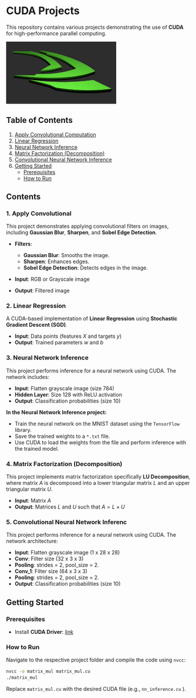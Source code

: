 # CUDA Projects

This repository contains various projects demonstrating the use of **CUDA** for high-performance parallel computing. 

<img src="./assert/nvidia_logo.jpg" width="300">


## Table of Contents

1. [Apply Convolutional Computation](#2-apply-convolutional-computation)
2. [Linear Regression](#3-linear-regression)
3. [Neural Network Inference](#4-neural-network-inference)
4. [Matrix Factorization (Decomposition)](#5-matrix-factorization-decomposition)
5. [Convolutional Neural Network Inference](#6-convolutional-neural-network-inference)
8. [Getting Started](#getting-started)
    - [Prerequisites](#prerequisites)
    - [How to Run](#how-to-run)


## Contents


### 1. Apply Convolutional 
This project demonstrates applying convolutional filters on images, including **Gaussian Blur**, **Sharpen**, and **Sobel Edge Detection**.

- **Filters**:
  - **Gaussian Blur**: Smooths the image.
  - **Sharpen**: Enhances edges.
  - **Sobel Edge Detection**: Detects edges in the image.

- **Input**: RGB or Grayscale image
- **Output**: Filtered image

### 2. Linear Regression
A CUDA-based implementation of **Linear Regression** using **Stochastic Gradient Descent (SGD)**. 

- **Input**: Data points (features $X$ and targets $y$)
- **Output**: Trained parameters $w$ and $b$ 

### 3. Neural Network Inference
This project performs inference for a neural network using CUDA. The network includes:
- **Input**: Flatten grayscale image (size 784)
- **Hidden Layer**: Size 128 with ReLU activation
- **Output**: Classification probabilities (size 10)


**In the Neural Network Inference project:**
- Train the neural network on the MNIST dataset using the `TensorFlow` library.
- Save the trained weights to a `*.txt` file.
- Use CUDA to load the weights from the file and perform inference with the trained model.


### 4. Matrix Factorization (Decomposition)
This project implements matrix factorization specifically **LU Decomposition**, where matrix $A$ is decomposed into a lower triangular matrix $L$ and an upper triangular matrix $U$.

- **Input**: Matrix $A$
- **Output**: Matrices $L$ and $U$ such that $A = L \times U$


### 5. Convolutional Neural Network Inferenc
This project performs inference for a neural network using CUDA. The network architecture:
- **Input**: Flatten grayscale image (1 x 28 x 28)
- **Conv**: Filter size (32 x 3 x 3)
- **Pooling**: strides = 2, pool_size = 2.
- **Conv_1**: Filter size (64 x 3 x 3)
- **Pooling**: strides = 2, pool_size = 2.
- **Output**: Classification probabilities (size 10)



## Getting Started

### Prerequisites
- Install **CUDA Driver**: [link](https://gist.github.com/denguir/b21aa66ae7fb1089655dd9de8351a202)

### How to Run

Navigate to the respective project folder and compile the code using `nvcc`:
   ```bash
   nvcc -o matrix_mul matrix_mul.cu
   ./matrix_mul
   ```

   Replace `matrix_mul.cu` with the desired CUDA file (e.g., `nn_inference.cu` ).
